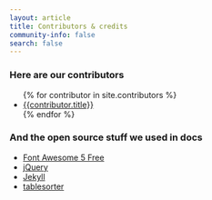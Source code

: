 ```yaml
---
layout: article
title: Contributors & credits
community-info: false
search: false
---
```


<div class="contributions">

### Here are our contributors

  <ul>
  {% for contributor in site.contributors %}
    <li><a href="{{contributor.url | prepend: site.baseurl}}">{{contributor.title}}</a></li>
  {% endfor %}
  </ul>

### And the open source stuff we used in docs

  * [Font Awesome 5 Free](https://fontawesome.com/)
  * [jQuery](https://jquery.com/)
  * [Jekyll](https://jekyllrb.com/)
  * [tablesorter](https://github.com/mottie/tablesorter)

</div>